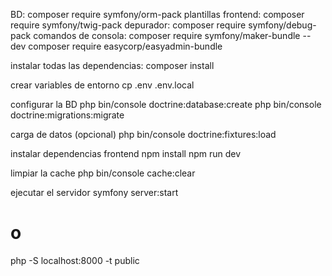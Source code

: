 
BD: composer require symfony/orm-pack
plantillas frontend: composer require symfony/twig-pack
depurador: composer require symfony/debug-pack
comandos de consola: composer require symfony/maker-bundle --dev
composer require easycorp/easyadmin-bundle


instalar todas las dependencias:
composer install

crear variables de entorno
cp .env .env.local

configurar la BD
php bin/console doctrine:database:create
php bin/console doctrine:migrations:migrate

carga de datos (opcional)
php bin/console doctrine:fixtures:load

instalar dependencias frontend
npm install
npm run dev

limpiar la cache
php bin/console cache:clear

ejecutar el servidor
symfony server:start
# o
php -S localhost:8000 -t public
